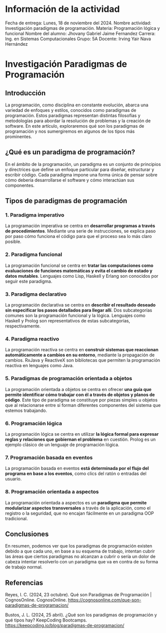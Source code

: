 # Información de la actividad
Fecha de entrega: Lunes, 18 de noviembre del 2024.
Nombre actividad: Investigación paradigmas de programación.
Materia: Programación lógica y funcional
Nombre del alumno: Jhovany Gabriel Jaime Fernandez
Carrera: Ing. en Sistemas Computacionales
Grupo: 5A
Docente: Irving Yair Nava Hernández

# Investigación Paradigmas de Programación

## Introducción
La programación, como disciplina en constante evolución, abarca una variedad de enfoques y estilos, conocidos como paradigmas de programación. Estos paradigmas representan distintas filosofías y metodologías para abordar la resolución de problemas y la creación de software. En este artículo, exploraremos qué son los paradigmas de programación y nos sumergiremos en algunos de los tipos más prominentes.

## ¿Qué es un paradigma de programación?
En el ámbito de la programación, un paradigma es un conjunto de principios y directrices que define un enfoque particular para diseñar, estructurar y escribir código. Cada paradigma impone una forma única de pensar sobre cómo debería desarrollarse el software y cómo interactúan sus componentes.

## Tipos de paradigmas de programación

### 1.	Paradigma imperativo
La programación imperativa se centra en **desarrollar programas a través de procedimientos**. Mediante una serie de instrucciones, se explica paso por paso cómo funciona el código para que el proceso sea lo más claro posible.

### 2.	Paradigma funcional
La programación funcional se centra en **tratar las computaciones como evaluaciones de funciones matemáticas y evita el cambio de estado y datos mutables**. Lenguajes como Lisp, Haskell y Erlang son conocidos por seguir este paradigma.

### 3.	Paradigma declarativo
La programación declarativa se centra en **describir el resultado deseado sin especificar los pasos detallados para llegar allí**. Dos subcategorías comunes son la programación funcional y la lógica. Lenguajes como Haskell y Prolog son representativos de estas subcategorías, respectivamente.

### 4.	Paradigma reactivo
La programación reactiva se centra en **construir sistemas que reaccionan automáticamente a cambios en su entorno**, mediante la propagación de cambios. RxJava y ReactiveX son bibliotecas que permiten la programación reactiva en lenguajes como Java.

### 5.	Paradigmas de programación orientada a objetos
La programación orientada a objetos se centra en ofrecer **una guía que permite identificar cómo trabajar con él a través de objetos y planos de código**. Este tipo de paradigma se constituye por piezas simples u objetos que al relacionarse entre sí forman diferentes componentes del sistema que estemos trabajando.

### 6.	Programación lógica
La programación lógica se centra en utilizar **la lógica formal para expresar reglas y relaciones que gobiernan el problema** en cuestión. Prolog es un ejemplo clásico de un lenguaje de programación lógica.

### 7.	Programación basada en eventos
La programación basada en eventos **está determinada por el flujo del programa en base a los eventos**, como clics del ratón o entradas del usuario.

### 8.	Programación orientada a aspectos
La programación orientada a aspectos es un **paradigma que permite modularizar aspectos transversales** a través de la aplicación, como el registro o la seguridad, que no encajan fácilmente en un paradigma OOP tradicional.

## Conclusiones 
En resumen, podemos ver que los paradigmas de programación existen debido a que cada uno, en base a su esquema de trabajo, intentan cubrir las áreas que ciertos paradigmas no alcanzan a cubrir o sería un dolor de cabeza intentar resolverlo con un paradigma que va en contra de su forma de trabajo normal.

## Referencias
Reyes, I. C. (2024, 23 octubre). Qué son Paradigmas de Programación | CognosOnline. CognosOnline. https://cognosonline.com/que-son-paradigmas-de-programacion/

Bustos, J. L. (2024, 25 abril). ¿Qué son los paradigmas de programación y qué tipos hay? KeepCoding Bootcamps. https://keepcoding.io/blog/paradigmas-de-programacion/
